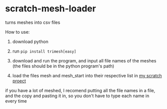 # scratch-mesh-loader
turns meshes into csv files

How to use:

1. download python

2. run `pip install trimesh[easy]`

3. download and run the program, and input all file names of the meshes (the files should be in the python program's path)

4. load the files mesh and mesh_start into their respective list in [my scratch proect](https://scratch.mit.edu/projects/719429447)

if you have a lot of meshed, I recomend putting all the file names in a file, and the copy and pasting it in, so you don't have to type each name in every time
